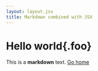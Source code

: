 ```yaml
---
layout: layout.jsx
title: Markdown combined with JSX
---
```


# Hello world{.foo}

This is a **markdown** text. [Go home](/)
